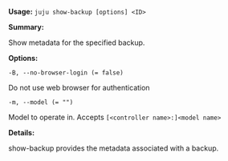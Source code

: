 **Usage:** `juju show-backup [options] <ID>`

**Summary:**

Show metadata for the specified backup.

**Options:**

`-B, --no-browser-login (= false)`

Do not use web browser for authentication

`-m, --model (= "")`

Model to operate in. Accepts `[<controller name>:]<model name>`

**Details:**

show-backup provides the metadata associated with a backup.
